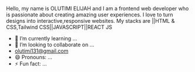 Hello, my name is OLUTIMI ELIJAH and
I am a frontend web developer who is passionate about creating amazing user experiences. 
I love to turn designs into interactive,responsive websites.
My stacks are ||HTML & CSS,Tailwind CSS||JAVASCRIPT||REACT JS
- 🌱 I’m currently learning ...
- 💞️ I’m looking to collaborate on ...
- olutimi131@gmail.com
- 😄 Pronouns: ...
- ⚡ Fun fact: ...

<!---
Olutimi131/Olutimi131 is a ✨ special ✨ repository because its `README.md` (this file) appears on your GitHub profile.
You can click the Preview link to take a look at your changes.
--->

